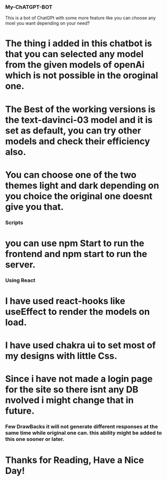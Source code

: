 ### My-ChATGPT-BOT
This is a bot of ChatGPt with some more feature like you can choose any moel you want depending on your need?

# The thing i added in this chatbot is that you can selected any model from the given models of openAi which is not possible in the oroginal one.
# The Best of the working versions is the text-davinci-03 model and it is set as default, you can try other models and check their efficiency also.
# You can choose one of the two themes light and dark depending on you choice the original one doesnt give you that. 



### Scripts 

# you can use npm Start to run the frontend and npm start to run the server.






### Using React

# I have used react-hooks like useEffect to render the models on load.

# I have used chakra ui to set most of my designs with little Css. 

# Since i have not made a login page for the site so there isnt any DB nvolved i might change that in future. 




### Few DrawBacks it will not generate different responses at the same time while original one can. this ability might be added to this one sooner or later. 


# Thanks for Reading, Have a Nice Day!


